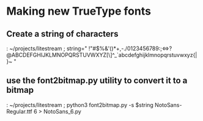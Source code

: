 # Making new TrueType fonts

## Create a string of characters

: ~/projects/litestream ; string=" \!\"#\$%&\'()*+,-./0123456789:;<=>?@ABCDEFGHIJKLMNOPQRSTUVWXYZ[\\]^_\`abcdefghijklmnopqrstuvwxyz{|}~ "

## use the font2bitmap.py utility to convert it to a bitmap

: ~/projects/litestream ; python3 font2bitmap.py -s $string NotoSans-Regular.ttf 6 > NotoSans_6.py
